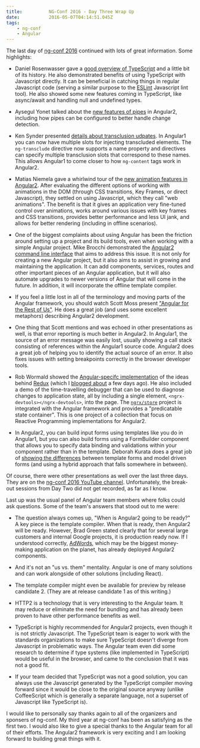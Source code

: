 ```yaml
---
title:          NG-Conf 2016 - Day Three Wrap Up
date:           2016-05-07T04:14:51.045Z
tags:
    - ng-conf
    - Angular
---
```


The last day of [ng-conf 2016](https://www.ng-conf.org/) continued with lots of
great information.  Some highlights:

- Daniel Rosenwasser gave a
[good overview of TypeScript](https://youtu.be/dzPjBWLdGz0?list=PLOETEcp3DkCq788xapkP_OU-78jhTf68j)
and a little bit of its history. He also
demonstrated benefits of using TypeScript with Javascript directly.  It can be beneficial in catching
things in regular Javascript code (serving a similar purpose to the [ESLint](http://eslint.org/)
Javascript lint tool).  He also showed some new features coming in TypeScript, like async/await and handling
null and undefined types.

- Aysegul Yonet talked about the
[new features of pipes](https://youtu.be/joSHg-4ZBZ8?list=PLOETEcp3DkCq788xapkP_OU-78jhTf68j)
in Angular2, including how pipes can be configured to better handle change detection.

- Ken Synder presented
[details about transclusion udpates](https://youtu.be/59IY2MIl5u0?list=PLOETEcp3DkCq788xapkP_OU-78jhTf68j).
In Angular1 you can now have multiple slots for injecting
transcluded elements.  The `ng-transclude` directive now supports a name property and directives can specify multiple
transclusion slots that correspond to these names. This allows Angular1 to come closer to how `ng-content` tags work
in Angular2.

- Matias Niemela gave a whirlwind tour of the
[new animation features in Angular2](https://youtu.be/Hr4IKlr9mhg?list=PLOETEcp3DkCq788xapkP_OU-78jhTf68j).
After evaluating the different options of working with animations in the DOM (through CSS transitions, Key Frames, or
direct Javascript), they settled on using Javascript, which they call "web animations".  The benefit is that it gives
an application very fine-tuned control over animations, works around various issues with key frames and CSS
transitions, provides better performance and less UI jank, and allows for better rendering (including in offline
scenarios).

- One of the biggest complaints about using Angular has been the friction around setting up a project and its build
tools, even when working with a simple Angular project. Mike Brocchi demonstrated the
[Angular2 command line interface](https://youtu.be/wHZe6gGI5RY?list=PLOETEcp3DkCq788xapkP_OU-78jhTf68j) that
aims to address this issue.  It is not only for creating a new Angular project, but it also aims to assist in
growing and maintaining the application.  It can add components, services, routes and other important pieces of an
Angular application, but it will also automate upgrades to newer versions of Angular that will come in the
future. In addition, it will incorporate the offline template compiler.

- If you feel a little lost in all of the terminology and moving parts of the Angular framework, you
should watch Scott Moss present ["Angular for the Rest of Us"](https://youtu.be/GE5gZX6V6Zs).
He does a great job (and uses some excellent metaphors) describing Angular2 development.

- One thing that Scott mentions and was echoed in other presentations as well, is that error reporting is much better
in Angular2.  In Angular1, the source of an error message was easily lost, usually showing a call stack
consisting of references within the Angular1 source code. Angular2 does a great job of helping you to identify
the actual source of an error.  It also fixes issues with setting breakpoints correctly in the browser developer
tools.

- Rob Wormald showed the
[Angular-specifc implementation](https://youtu.be/mhA7zZ23Odw?list=PLOETEcp3DkCq788xapkP_OU-78jhTf68j) of the ideas
behind [Redux](http://redux.js.org/) (which I
[blogged about](http://dfbaskin.com/posts/using-redux-to-manage-application-state/)
a few days ago). He also included a demo of the time-travelling debugger that can be used to diagnose
changes to application state, all by including a single element, `<ngrx-devtools></ngrx-devtools>`, into
the page. The [`ngrx/store`](https://github.com/ngrx/store) project is integrated with the Angular framework and
provides a "predicatable state container".  This is one project of a collection that focus on Reactive Programming
implementations for Angular2.

- In Angular2, you can build input forms using templates like you do in Angular1, but
you can also build forms using a FormBuilder component that allows you to specify data binding
and validations within your component rather than in the template.  Deborah Kurata does a great job of
[showing the differences](https://youtu.be/ihYc9y7dQA0)
between template forms and model driven forms (and using a hybrid approach that falls somewhere in
between).

Of course, there were other presentations as well over the last three days. They are on the
[ng-conf 2016 YouTube channel](https://www.youtube.com/playlist?list=PLOETEcp3DkCq788xapkP_OU-78jhTf68j).
Unfortunately, the break-out sessions from Day Two did not get recorded, as far as I know.

Last up was the usual panel of Angular team members where folks could ask questions.  Some of the team's
answers that stood out to me were:

- The question always comes up, "When is Angular2 going to be ready?"  A key piece is the template
compiler.  When that is ready, then Angular2 will be ready.  However, Brad Green stated clearly that
for several large customers and internal Google projects, it is production ready now.  If I understood
correctly, [AdWords](https://www.google.com/adwords/), which may be the biggest money-making application
on the planet, has already deployed Angular2 components.

- And it's not an "us vs. them" mentality.  Angular is one of many solutions and can work alongside of
other solutions (including React).

- The template compiler might even be available for preview by release candidate 2.  (They are at
release candidate 1 as of this writing.)

- HTTP2 is a technology that is very interesting to the Angular team.  It may reduce or eliminate the
need for bundling and has already been proven to have other performance benefits as well.

- TypeScript is highly recommended for Angular2 projects, even though it is not strictly
Javascript.  The TypeScript team is eager to work with the standards organizations to make sure
TypeScript doesn't diverge from Javascript in problematic ways.  The Angular team even did some research
to determine if type systems (like implemented in TypeScript) would be useful in the browser, and
came to the conclusion that it was not a good fit.

- If your team decided that TypeScript was not a good solution, you can always use the Javascript generated by the
TypeScript compiler moving forward since it would be close to the original source anyway (unlike CoffeeScript which
is generally a separate language, not a superset of Javascript like TypeScript is).

I would like to personally say thanks again to all of the organizers and sponsers of ng-conf.
My third year at ng-conf has been as satisfying as the first two. I would also like to give a special thanks
to the Angular team for all of their efforts.  The Angular2 framework is very exciting and I am looking forward
to building great things with it.

